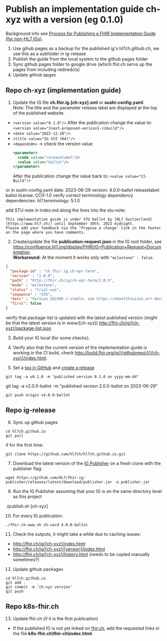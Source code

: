 # Publish an implementation guide ch-xyz with a version (eg 0.1.0)

Background info see [Process for Publishing a FHIR Implementation Guide (for non-HL7 IGs)](https://confluence.hl7.org/pages/viewpage.action?pageId=104580055).

1. Use gihub pages as a backup for the published ig's hl7ch.github.ch, we use this as a subfolder in ig-release 
2. Publish the guide from the local system to the github pages folder
3. Sync github pages folder to google drive (which fhir.ch servs up the pages from including rediredcts)
4. Update github apges

## Repo ch-xyz (implementation guide)

1. Update the IG file **ch.fhir.ig.[ch-xyz].xml** or **sushi-config.yaml**.   
Note: The title and the parameter release label are displayed at the top of the published website.
* `<version value="0.1.0"/>`
   After the publication change the value to: `<version value="{next-proposed-version}-cibuild"/>`
* `<date value="2022-12-20"/>`
* `<title value="IG XYZ (R4)"/>`
* `<dependsOn>` -> check the version value
   ``` xml
   <parameter>
     <code value="releaselabel"/>
     <value value="ballot"/>
   </parameter>
   ```
   After the publication change the value back to: `<value value="CI-Build"/>`

or in sushi-config.yaml
date: 2023-06-29
version: 4.0.0-ballot
releaselabel: ballot
license: CC0-1.0
verify correct terminology dependency
dependencies:
  hl7.terminology: 5.1.0

add STU note in index.md along the lines into the stu-note:

```
This implementation guide is under STU ballot by [HL7 Switzerland](https://www.hl7.ch/) until September 30th, 2023 midnight.
Please add your feedback via the ‘Propose a change’-link in the footer on the page where you have comments. 
```

2. Create/update the file **publication-request.json** in the IG root folder, see https://confluence.hl7.org/display/FHIR/IG+Publication+Request+Documentation.   
   **Workaround:** At the moment it works only with `"milestone" : false`.

```json
{
  "package-id" : "ch.fhir.ig.ch-epr-term",
  "version" : "2.0.9",
  "path" : "http://fhir.ch/ig/ch-epr-term/2.0.9",
  "mode" : "milestone",
  "status" : "trial-use",
  "sequence" : "STU",
  "desc" : "Version 202306.1-stable, see https://ehealthsuisse.art-decor.org/ch-epr-html-20230608T154548/project.html for changelog",
  "first": false
}
```

verify that package-list is updated with the latest published version (might be that the latest version is in www/[ch-xyz])
http://fhir.ch/ig/[ch-xyz]/package-list.json

3. Build your IG local (for some checks).

4. Verify also that the current version of the implementation guide is working in the CI build, check http://build.fhir.org/ig/\[githubrepo\]/\[ch-xyz\]/index.html.

5. Set a [tag in GitHub](https://git-scm.com/book/en/v2/Git-Basics-Tagging) and [create a release](https://docs.github.com/en/repositories/releasing-projects-on-github/managing-releases-in-a-repository#creating-a-release)
```
git tag -a v0.1.0 -m "published version 0.1.0 on yyyy-mm-dd"
```
git tag -a v2.0.0-ballot -m "published version 2.0.0-ballot on 2023-06-29"


```
git push origin v4.0.0-ballot
```

## Repo ig-release

6. Sync up github pages

```
cd hl7ch.github.io
git pull
```

if for the first time:

```
git clone https://github.com/hl7ch/hl7ch.github.io.git
```

7. Download the latest version of the [IG Publisher](https://github.com/HL7/fhir-ig-publisher/releases) on a fresh clone with the publisher flag:
```
wget https://github.com/HL7/fhir-ig-publisher/releases/latest/download/publisher.jar -o publisher.jar
```

8. Run the IG Publisher assuming that your IG is on the same directory level as this project 

./publish.sh [ch-xyz]


10.  For every IG publication:

```
./fhir-ch-www.sh ch-vacd 4.0.0-ballot
```

11. Check the outputs, it might take a while due to caching issues:
* http://fhir.ch/ig/[ch-xyz]/index.html
* http://fhir.ch/ig/[ch-xyz]/[version]/index.html
* http://fhir.ch/ig/[ch-xyz]/history.html   (needs to be copied manually sometimes?)


12. Update github packages

```
cd hl7ch.github.io 
git add .
git commit -m 'ch-xyz version'
git push   
```

## Repo k8s-fhir.ch
13. Update fhir.ch (if it is the first publication)
* If the published IG is not yet linked on [fhir.ch](http://fhir.ch/), add the requested links in the file **k8s-fhir.ch\fhir-ch\index.html**.
